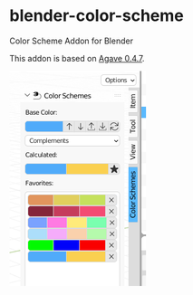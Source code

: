 # blender-color-scheme
Color Scheme Addon for Blender

This addon is based on [Agave 0.4.7](https://web.archive.org/web/20170327063642/http://home.gna.org/colorscheme/).

![Screenshot](screenshot.png)
